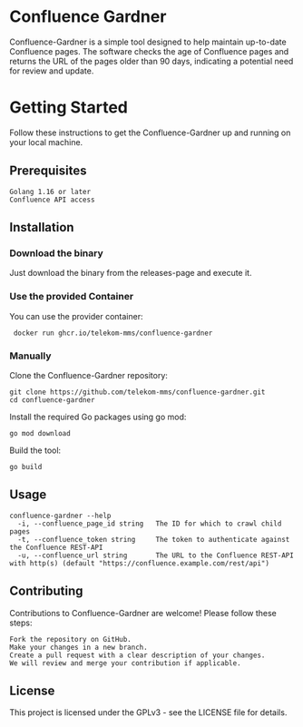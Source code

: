 # Confluence Gardner

Confluence-Gardner is a simple tool designed to help maintain up-to-date Confluence pages. The software checks the age of Confluence pages and returns the URL of the pages older than 90 days, indicating a potential need for review and update.

# Getting Started

Follow these instructions to get the Confluence-Gardner up and running on your local machine.


## Prerequisites

    Golang 1.16 or later
    Confluence API access

## Installation

### Download the binary

Just download the binary from the releases-page and execute it.

### Use the provided Container

You can use the provider container:

     docker run ghcr.io/telekom-mms/confluence-gardner

### Manually

Clone the Confluence-Gardner repository:

    git clone https://github.com/telekom-mms/confluence-gardner.git
    cd confluence-gardner

Install the required Go packages using go mod:

    go mod download

Build the tool:

    go build

## Usage

    confluence-gardner --help
      -i, --confluence_page_id string   The ID for which to crawl child pages
      -t, --confluence_token string     The token to authenticate against the Confluence REST-API
      -u, --confluence_url string       The URL to the Confluence REST-API with http(s) (default "https://confluence.example.com/rest/api")

## Contributing

Contributions to Confluence-Gardner are welcome! Please follow these steps:

    Fork the repository on GitHub.
    Make your changes in a new branch.
    Create a pull request with a clear description of your changes.
    We will review and merge your contribution if applicable.

## License

This project is licensed under the GPLv3 - see the LICENSE file for details.


